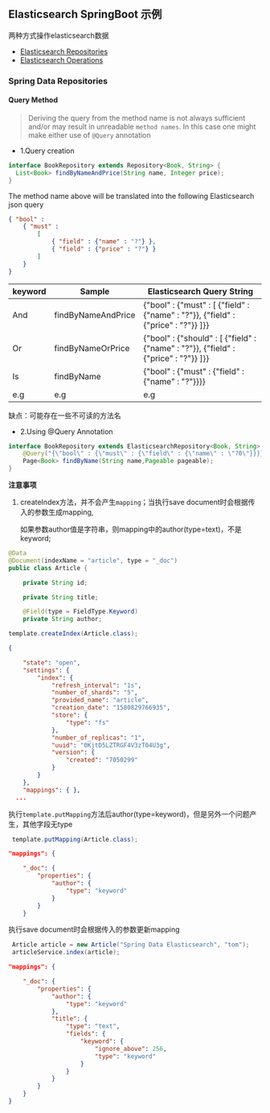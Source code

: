 ## Elasticsearch SpringBoot 示例

两种方式操作elasticsearch数据
- [Elasticsearch Repositories](https://docs.spring.io/spring-data/elasticsearch/docs/current/reference/html/#elasticsearch.repositories)
- [Elasticsearch Operations](https://docs.spring.io/spring-data/elasticsearch/docs/current/reference/html/#elasticsearch.operations)

### Spring Data Repositories

#### Query Method
> Deriving the query from the method name is not always sufficient and/or may result in unreadable `method names`. In this case one might make either use of `@Query` annotation 
- 1.Query creation

```java
interface BookRepository extends Repository<Book, String> {
  List<Book> findByNameAndPrice(String name, Integer price);
}
```
The method name above will be translated into the following Elasticsearch json query
```json
{ "bool" :
    { "must" :
        [
            { "field" : {"name" : "?"} },
            { "field" : {"price" : "?"} }
        ]
    }
}
```



| keyword | Sample             | Elasticsearch Query String                                   |
| ------- | ------------------ | ------------------------------------------------------------ |
| And     | findByNameAndPrice | {"bool" : {"must" : [ {"field" : {"name" : "?"}}, {"field" : {"price" : "?"}} ]}} |
| Or      | findByNameOrPrice  | {"bool" : {"should" : [ {"field" : {"name" : "?"}}, {"field" : {"price" : "?"}} ]}} |
| Is      | findByName         | {"bool" : {"must" : {"field" : {"name" : "?"}}}}             |
| e.g     | e.g                | e.g                                                          |

缺点：可能存在一些不可读的方法名


- 2.Using @Query Annotation
```java
interface BookRepository extends ElasticsearchRepository<Book, String> {
    @Query("{\"bool\" : {\"must\" : {\"field\" : {\"name\" : \"?0\"}}}}")
    Page<Book> findByName(String name,Pageable pageable);
}
```



**注意事项**

1. createIndex方法，并不会产生`mapping`；当执行save document时会根据传入的参数生成mapping,

   如果参数author值是字符串，则mapping中的author(type=text)，不是keyword; 

```java
@Data
@Document(indexName = "article", type = "_doc")
public class Article {

    private String id;

    private String title;

    @Field(type = FieldType.Keyword)
    private String author;
```

```java
template.createIndex(Article.class);
```

```json
{

    "state": "open",
    "settings": {
        "index": {
            "refresh_interval": "1s",
            "number_of_shards": "5",
            "provided_name": "article",
            "creation_date": "1580829766935",
            "store": {
                "type": "fs"
            },
            "number_of_replicas": "1",
            "uuid": "0KjtD5LZTRGF4V3zT04U3g",
            "version": {
                "created": "7050299"
            }
        }
    },
    "mappings": { },
  ...
```

执行`template.putMapping`方法后author(type=keyword)，但是另外一个问题产生，其他字段无type

```java
 template.putMapping(Article.class);
```

```json
"mappings": {

    "_doc": {
        "properties": {
            "author": {
                "type": "keyword"
            }
        }
    }
```

执行save document时会根据传入的参数更新mapping

```java
 Article article = new Article("Spring Data Elasticsearch", "tom");
 articleService.index(article);
```

```json
"mappings": {

    "_doc": {
        "properties": {
            "author": {
                "type": "keyword"
            },
            "title": {
                "type": "text",
                "fields": {
                    "keyword": {
                        "ignore_above": 256,
                        "type": "keyword"
                    }
                }
            }
        }
    }
}
```

